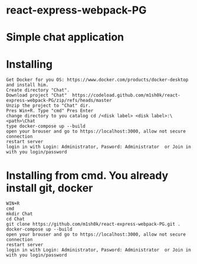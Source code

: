 # react-express-webpack-PG
# Simple chat application
# Installing 
    Get Docker for you OS: https://www.docker.com/products/docker-desktop and install him.
    Create directory "Chat".
    Download project "Chat"  https://codeload.github.com/m1sh0k/react-express-webpack-PG/zip/refs/heads/master 
    Unzip the project to "Chat" dir.
    Pres Win+R. Type "cmd" Pres Enter
    change directory to you catalog cd /<disk label> <disk label>:\<path>\Chat
    type docker-compose up --build
    open your brouser and go to https://localhost:3000, allow not secure connection
    restart server
    login in with Login: Administrator, Pasword: Administrator  or Join in with you login/password    
    
# Installing from cmd. You already install git, docker 
    WIN+R 
    cmd
    mkdir Chat
    cd Chat
    git clone https://github.com/m1sh0k/react-express-webpack-PG.git .
    docker-compose up --build
    open your brouser and go to https://localhost:3000, allow not secure connection
    restart server
    login in with Login: Administrator, Pasword: Administrator  or Join in with you login/password
